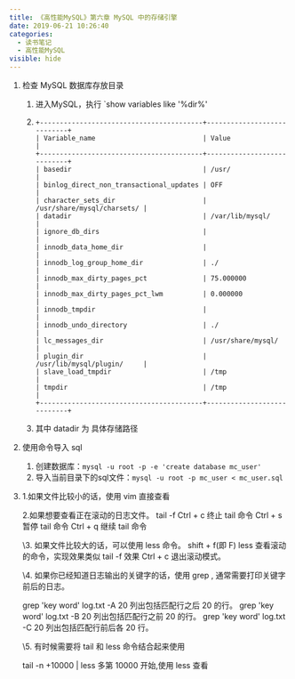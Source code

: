 ```yaml
---
title: 《高性能MySQL》第六章 MySQL 中的存储引擎
date: 2019-06-21 10:26:40
categories:
  - 读书笔记
  - 高性能MySQL
visible: hide
---
```

1. 检查 MySQL 数据库存放目录

   1. 进入MySQL，执行 `show variables like '%dir%'

   2. ```text
      +-----------------------------------------+----------------------------+
      | Variable_name                           | Value                      |
      +-----------------------------------------+----------------------------+
      | basedir                                 | /usr/                      |
      | binlog_direct_non_transactional_updates | OFF                        |
      | character_sets_dir                      | /usr/share/mysql/charsets/ |
      | datadir                                 | /var/lib/mysql/            |
      | ignore_db_dirs                          |                            |
      | innodb_data_home_dir                    |                            |
      | innodb_log_group_home_dir               | ./                         |
      | innodb_max_dirty_pages_pct              | 75.000000                  |
      | innodb_max_dirty_pages_pct_lwm          | 0.000000                   |
      | innodb_tmpdir                           |                            |
      | innodb_undo_directory                   | ./                         |
      | lc_messages_dir                         | /usr/share/mysql/          |
      | plugin_dir                              | /usr/lib/mysql/plugin/     |
      | slave_load_tmpdir                       | /tmp                       |
      | tmpdir                                  | /tmp                       |
      +-----------------------------------------+----------------------------+
      ```

   3. 其中 datadir 为 具体存储路径

2. 使用命令导入 sql

   1. 创建数据库：`mysql -u root -p -e 'create database mc_user'`
   2. 导入当前目录下的sql文件：`mysql -u root -p mc_user < mc_user.sql`

3. 1.如果文件比较小的话，使用 vim 直接查看 

   2.如果想要查看正在滚动的日志文件。
   tail -f 
   Ctrl + c 终止 tail 命令
   Ctrl + s 暂停 tail 命令
   Ctrl + q 继续 tail 命令

   \3. 如果文件比较大的话，可以使用 less 命令。
   shift + f(即 F) less 查看滚动的命令，实现效果类似 tail -f 效果
   Ctrl + c 退出滚动模式。

   \4. 如果你已经知道日志输出的关键字的话，使用 grep , 通常需要打印关键字前后的日志。

   grep 'key word' log.txt -A 20 列出包括匹配行之后 20 的行。
   grep 'key word' log.txt -B 20 列出包括匹配行之前 20 的行。
   grep 'key word' log.txt -C 20 列出包括匹配行前后各 20 行。

   \5. 有时候需要将 tail 和 less 命令结合起来使用

   tail -n +10000 | less 多第 10000 开始,使用 less 查看  